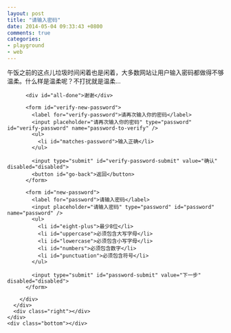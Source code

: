 ```yaml
---
layout: post
title: "请输入密码"
date: 2014-05-04 09:33:43 +0800
comments: true
categories: 
- playground
- web
---
```


午饭之前的这点儿垃圾时间闲着也是闲着，大多数网站让用户输入密码都做得不够温柔。什么样是温柔呢？不打扰就是温柔...

  <link rel="stylesheet" href="/downloads/static/css/flip_animations.css">
  <link rel="stylesheet" href="/downloads/static/css/better_password_form_field.css">

<div id='better-password-container'>
    <div class="top"></div>
    <div class="middle">
      <div class="left"></div>
      <div class="middle">
        <div id="form-container">

          <div id="all-done">谢谢</div>

          <form id="verify-new-password">
            <label for="verify-password">请再次输入你的密码</label>
            <input placeholder="请再次输入你的密码" type="password" id="verify-password" name="password-to-verify" />
            <ul>
              <li id="matches-password">输入正确</li>
            </ul>

            <input type="submit" id="verify-password-submit" value="确认" disabled="disabled">
            <button id="go-back">返回</button>
          </form>

          <form id="new-password">
            <label for="password">请输入密码</label>
            <input placeholder="请输入密码" type="password" id="password" name="password" />
            <ul>
              <li id="eight-plus">最少8位</li>
              <li id="uppercase">必须包含大写字母</li>
              <li id="lowercase">必须包含小写字母</li>
              <li id="numbers">必须包含数字</li>
              <li id="punctuation">必须包含符号</li>
            </ul>

            <input type="submit" id="password-submit" value="下一步" disabled="disabled">
          </form>

        </div>
      </div>
      <div class="right"></div>
    </div>
    <div class="bottom"></div>
  </div>

  <script src="/downloads/static/js/better_password_form_field.js"></script>

